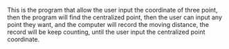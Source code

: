 This is the program that allow the user input the coordinate of three point, then the program will find the centralized point,
then the user can input any point they want, and the computer will record the moving distance, the record will be keep counting,
until the user input the centralized point coordinate.

